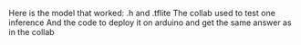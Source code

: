 Here is the model that worked: .h and .tflite
The collab used to test one inference
And the code to deploy it on arduino and get the same answer as in the collab
